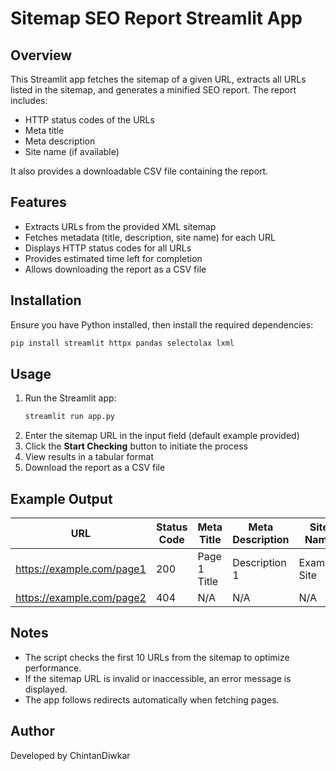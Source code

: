 # Sitemap SEO Report Streamlit App

## Overview
This Streamlit app fetches the sitemap of a given URL, extracts all URLs listed in the sitemap, and generates a minified SEO report. The report includes:
- HTTP status codes of the URLs
- Meta title
- Meta description
- Site name (if available)

It also provides a downloadable CSV file containing the report.

## Features
- Extracts URLs from the provided XML sitemap
- Fetches metadata (title, description, site name) for each URL
- Displays HTTP status codes for all URLs
- Provides estimated time left for completion
- Allows downloading the report as a CSV file

## Installation
Ensure you have Python installed, then install the required dependencies:

```sh
pip install streamlit httpx pandas selectolax lxml
```

## Usage
1. Run the Streamlit app:
   ```sh
   streamlit run app.py
   ```
2. Enter the sitemap URL in the input field (default example provided)
3. Click the **Start Checking** button to initiate the process
4. View results in a tabular format
5. Download the report as a CSV file

## Example Output
| URL                                | Status Code | Meta Title    | Meta Description    | Site Name         |
|------------------------------------|-------------|--------------|--------------------|------------------|
| https://example.com/page1         | 200         | Page 1 Title | Description 1      | Example Site     |
| https://example.com/page2         | 404         | N/A          | N/A                | N/A              |

## Notes
- The script checks the first 10 URLs from the sitemap to optimize performance.
- If the sitemap URL is invalid or inaccessible, an error message is displayed.
- The app follows redirects automatically when fetching pages.

## Author
Developed by ChintanDiwkar


